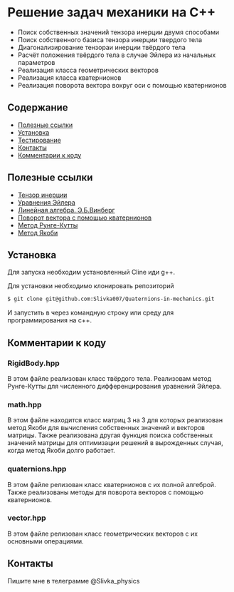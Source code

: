 # Решение задач механики на C++ 
- Поиск собственных значений тензора инерции двумя способами
- Поиск собственного базиса тензора инерции твердого тела
- Диагонализирование тензораи инерции твёрдого тела
- Расчёт положения твёрдого тела в случае Эйлера из начальных параметров
- Реализация класса геометрических векторов
- Реализация класса кватернионов
- Реализация поворота вектора вокруг оси с помощью кватернионов

## Содержание
- [Полезные ссылки](#полезные-ссылки)
- [Установка](#установка)
- [Тестирование](#тестирование)
- [Контакты](#контакты)
- [Комментарии к коду](#комментарии-к-коду)

## Полезные ссылки
- [Тензор инерции](https://ru.wikipedia.org/wiki/Тензор_инерции)
- [Уравнения Эйлера](https://ru.wikipedia.org/wiki/Уравнения_Эйлера)
- [Линейная алгебра. Э.Б.Винберг](https://mathprofi.com/uploads/files/2581_f_41_e.b.vinberg-kurs-algebry-2-e-izd.pdf)
- [Поворот вектора с помощью кватернионов](https://habr.com/ru/articles/255005/)
- [Метод Рунге-Кутты](https://www.codesansar.com/numerical-methods/runge-kutta-rk-fourth-order-using-cpp-output.htm)
- [Метод Якоби](http://prografix.narod.ru/rus_jacobi.html#:~:text=Идея%20метода%20Якоби%20состоит%20в,приводит%20к%20сходимости%20процесса%20диагональности.)

## Установка
Для запуска необходим установленный Cline иди g++.

Для установки необходимо клонировать репозиторий
```sh
$ git clone git@github.com:Slivka007/Quaternions-in-mechanics.git
```
И запустить в через командную строку или среду для программирования на c++.

## Комментарии к коду 
### RigidBody.hpp
В этом файле реализован класс твёрдого тела. Реализовам метод Рунге-Кутты для численного дифференцирования уравнений Эйлера. 
### math.hpp
В этом файле находится класс матриц 3 на 3 для которых реализован метод Якоби для вычисления собственных значений и векторов матрицы. Также реализована другая функция поиска собственных значений матрицы для оптимизации решений в вырожденных случая, когда метод Якоби долго работает. 
### quaternions.hpp
В этом файле релизован класс кватернионов с их полной алгеброй. Также реализованы методы для поворота векторов с помощью кватернионов. 
### vector.hpp
В этом файле релизован класс геометрических векторов с их основными операциями. 

## Контакты
Пишите мне в телеграмме @Slivka_physics


